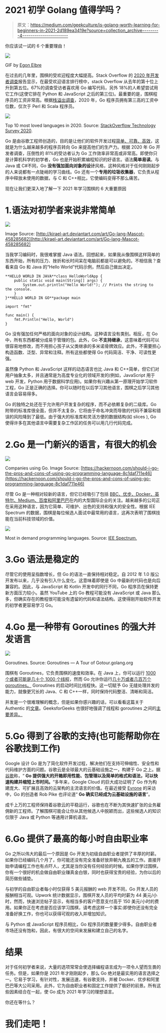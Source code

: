 # 2021 初学 Golang 值得学吗？

> 原文：<https://medium.com/geekculture/is-golang-worth-learning-for-beginners-in-2021-2d189ea3419e?source=collection_archive---------4----------------------->

你应该试一试的 6 个重要理由！

![](img/a697a2bd5fce7f616ce28382c9e45a18.png)

GIF by [Egon Elbre](/@egonelbre)

在过去的几年里，围棋的受欢迎程度大幅提高。Stack Overflow 的 [2020 年开发者调查](https://insights.stackoverflow.com/survey/2020#technology-most-loved-dreaded-and-wanted-language)报告显示，在最受欢迎语言排行榜中，stack Overflow 从去年的第十位上升到第五位。67%的调查受访者喜欢用 Go 编写代码，另外 18%的人希望尝试用它工作(这使它排在 Python 和 JavaScript 之后的第三位)。最重要的是，围棋程序员的工资非常高。根据[栈溢出调查](https://insights.stackoverflow.com/survey/2020#technology-most-loved-dreaded-and-wanted-language)，2020 年，Go 程序员拥有第三高的工资中位数，仅次于 Perl 和 Scala 程序员。

![](img/1fb2669dd00a6bc02eed828079d21180.png)

Top 10 most loved languages in 2020\. Source: [StackOverflow Technology Survey 2020](https://insights.stackoverflow.com/survey/2020#technology-most-loved-dreaded-and-wanted-languages-loved).

Go 是由谷歌工程师创造的，目的是让他们的软件开发过程[简单、可靠、高效](https://golang.org/)，这就是为什么越来越多的程序员转向 Go 来提高他们的生产力。根据 2020 年 Go 开发者调查，压倒性的 81%的受访者认为 Go 工作效率非常高或非常高。即使你只是计算机科学的初学者，Go 也是开始积累编程知识的好语言。语法**简单易读**。与 Java 或 C#不同，Go **没有强加面向对象的设计**风格，这种风格对于任何刚刚起步的人来说都有一点陡峭的学习曲线。Go 还有一个**专用的垃圾收集器**，它负责从程序中释放未使用的数据，与 C 和 C++相比，它使编码变得不那么痛苦。

现在让我们更深入地了解一下 2021 年学习围棋的 6 大重要原因

# 1.语法对初学者来说非常简单

![](img/2fa6a683b8f583218aa6f2f58b9be3fa.png)

Image Source: [http://kirael-art.deviantart.com/art/Go-lang-Mascot-458285682](http://kirael-art.deviantart.com/art/Go-lang-Mascot-458285682)

当我学习编码时，我很难掌握 Java 语法。回想起来，如果我从像围棋这样简单的东西开始，所有的压力、挫折和长时间呆在电脑前都是可以避免的。不相信我？查看来自 Go 和 Java 的“Hello World”代码示例，然后自己做出决定。

```
**HELLO WORLD IN JAVA**class HelloWorldApp {
    public static void main(String[] args) {
        System.out.println("Hello World!"); // Prints the string to the console.
    }
}**HELLO WORLD IN GO**package main

import "fmt"

func main() {
    fmt.Println("Hello, World")
}
```

Go 没有强加任何严格的面向对象的设计结构。这种语言没有类别。相反，在 Go 中，所有东西都被分成易于管理的包。此外，Go **不支持继承**，这意味着代码可以很容易地修改，而不用担心孩子从父类继承的多米诺骨牌效应。此外，不需要担心构造函数、泛型、异常和注释。所有这些都使得 Go 代码简洁、干净、可读性更强。

虽然像 Python 和 JavaScript 这样的动态语言也比 Java 和 C++简单，但它们对用户抽象太多，并且通常是为高度专业化的领域开发的(例如，JavaScript 用于 web 开发，Python 用于数据科学应用)。如果你有兴趣从第一原理开始学习软件工程，Go 正是正确的选择。你可以随时在以后学习其他语言，围棋之后学习其他语言会容易得多。

Go 的独特之处还在于允许用户开发复杂的程序，而不必依赖复杂的二级库。Go 附带的标准库很全面，但并不太复杂，它将由于命名冲突而导致的代码不兼容和错误的风险降到了最低。由于强大的标准库和灵活方便的数据结构(如 slices ), Go 使得许多在其他语言中需要复杂工作区的任务可以用几行代码完成。

# 2.Go 是一门新兴的语言，有很大的机会

![](img/2074150325aa2b2ecb692c6286f8f723.png)

Companies using Go. Image Source: [https://hackernoon.com/should-i-go-the-pros-and-cons-of-using-go-programming-language-8c1daf711e46](https://hackernoon.com/should-i-go-the-pros-and-cons-of-using-go-programming-language-8c1daf711e46)

尽管 Go 是一种相对较新的语言，但它已经吸引了包括 [BBC、优步、Docker、英特尔、Medium、百度和阿里巴巴](https://nix-united.com/blog/why-use-the-go-language-for-your-project/#:~:text=Companies%20Successfully%20Used%20Go&text=Among%20them%20include%20such%20giants,examples%20of%20success%20using%20Go.)在内的大型国际企业的关注。越来越多的公司正在采用这种语言，因为它简单、可维护、出色的支持和强大的安全性。根据 IEE Spectrum 的数据，围棋是每位候选人面试中最常用的语言，这再次表明了围棋技能在当前科技领域的价值。

![](img/3dfc4b183715d2bbe44d688ab8850e81.png)

Most in demand programming languages. Source: [IEE Spectrum.](https://spectrum.ieee.org/view-from-the-valley/at-work/tech-careers/go-language-tops-list-of-indemand-software-skills)

# 3.Go 语法是稳定的

尽管它的使用呈指数增长，但 Go 的语法一直保持相对稳定。自 2012 年 1.0 版公开发布以来，几乎没有引入什么变化。这意味着即使是 Go 中最新的代码也是向后兼容的。因此，与 JavaScript 和 Kotlin 开发中的同行不同，Go 程序员在保持更新方面压力较小。虽然 YouTube 上的 Go 教程可能没有 JavaScript 或 Java 那么多，但确实存在的教程很可能没有遗留的代码和语法结构。这使得刚开始软件开发的初学者更容易学习 Go。

# 4.Go 是一种带有 Goroutines 的强大并发语言

![](img/08cf6220b52b53c0c32f57b15455ee3f.png)

Goroutines. Source: Goroutines — A Tour of Gotour.golang.org

围棋有 Goroutines，它负责围棋的速度和效率。在 Java 上，你可以运行 [1000 个或者可能是几十个 1000 个线程](http://tleyden.github.io/blog/2014/10/30/goroutines-vs-threads/)，然而 Go 允许你运行[几十万或者几百万个 goroutines。](http://tleyden.github.io/blog/2014/10/30/goroutines-vs-threads/) Goroutines 的启动时间比线程快。这一切赋予 Go 无缝处理并发的能力，就像更冗长的 Java、C 和 C++一样，同时保持代码整洁、清晰和简洁。

并发是一个很难理解的概念，但是如果你感兴趣的话，可以看看这篇关于 Authentic 的[文章](https://www.golangprograms.com/go-language/concurrency.html#:~:text=Concurrency%20is%20an%20ability%20of,things%20at%20the%20same%20time.&text=Concurrency%20in%20Golang%20is%20the,running%20concurrently%20with%20other%20functions.)。GeeksforGeeks 也很好地强调了线程和 goroutines 之间的[主要差异。](https://www.geeksforgeeks.org/golang-goroutine-vs-thread/)

# 5.Go 得到了谷歌的支持(也可能帮助你在谷歌找到工作)

Google 设计 Go 是为了简化软件开发过程，解决他们在支持可伸缩性、安全性和代码维护方面的问题。谷歌云是全球最大的云基础设施之一，构建于 Go 之上。据[谷歌](https://cloud.google.com/go/home)称，“ **Go 提供强大的开箱即用性能、包管理以及简单的格式和语法，可以快速构建并缩短上市时间。**“多年来，Google Cloud 的巨大成功证明了 Go 作为构建庞大、可扩展且高效的云架构的主流语言的价值。在最近接受 [Evrone](https://evrone.com/rob-pike-interview) 的采访中，Go 的创造者 Rob Pike 也评论道“ **Go 确实已经成为云基础设施的语言**”。

成千上万的工程师保持着谷歌云的平稳运行，谷歌也在不断为其快速扩张的业务雇佣新的工程师。了解围棋可能会让你从其他候选人中脱颖而出，这些候选人的知识仅限于 Java 或 Python 等通用计算机语言。

# 6.Go 提供了最高的每小时自由职业率

Go 之所以伟大的最后一个原因是 Go 开发为初级自由职业者提供了丰厚的时薪。如果你已经编码几个月了，你可能还没有完全准备好放弃朝九晚五的工作。直接开始申请编程工作也有点吓人，尤其是当你没有任何经验的时候。如果你学过围棋，你有一个很好的机会做自由职业赚真金白银，同时也获得宝贵的经验，为你以后的简历做些铺垫。

与初学的自由职业者每小时仅获得 5 美元报酬的 web 开发不同，Go 开发人员的报酬相当可观。Upwork 统计数据显示，围棋开发人员的平均时薪为 44 美元/小时，然而，快速浏览帖子显示，有相当多的客户愿意支付高于 150 美元/小时的费用。如果你正在考虑是否应该学习围棋，请考虑这样一个事实:即使你还没有完全准备好换工作，你也可以获得可观的收入并增加知识。

与 Python 或 JavaScript 程序员相比，Go 程序员的数量要少得多。自由职业者市场还没有饱和，因此，有很大的空间来发展和建立自己的名字。

# 结果

对于任何初学者来说，大量的选项常常会使选择编程语言成为一项令人望而生畏的任务。但是，如果你是 2021 年才刚刚起步，那么 Go 绝对是最实用的语言选择之一。它易于学习，有针对性，发展迅速，有谷歌支持，并被 Docker、优步和阿里巴巴等大公司采用。此外，它为自由职业者和固定工作提供了极好的前景。所有这些因素结合在一起，使 Go 成为 2021 年学习的理想语言。

你还在等什么？

# 我们走吧！
